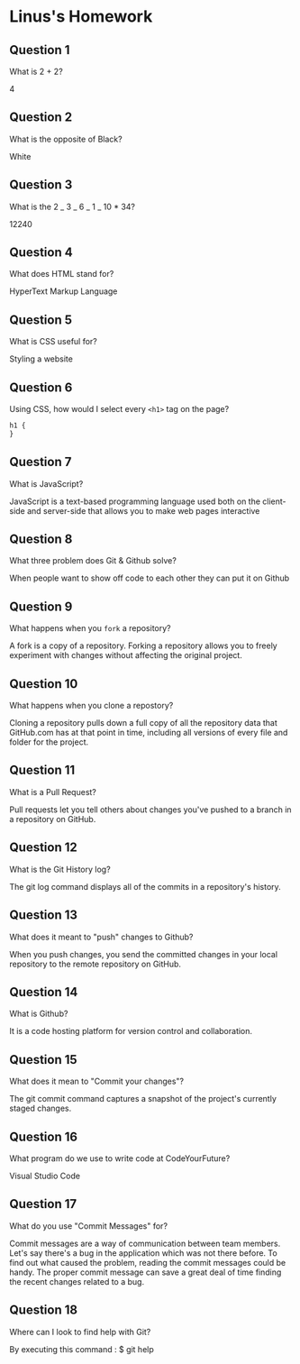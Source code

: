 # Linus's Homework

## Question 1

What is 2 + 2?

4

## Question 2

What is the opposite of Black?

White

## Question 3

What is the 2 _ 3 _ 6 _ 1 _ 10 \* 34?

12240

## Question 4

What does HTML stand for?

HyperText Markup Language

## Question 5

What is CSS useful for?

Styling a website

## Question 6

Using CSS, how would I select every `<h1>` tag on the page?

```css
h1 {
}
```

## Question 7

What is JavaScript?

JavaScript is a text-based programming language used both on the client-side and server-side that allows you to make web pages interactive

## Question 8

What three problem does Git & Github solve?

When people want to show off code to each other they can put it on Github

## Question 9

What happens when you `fork` a repository?

A fork is a copy of a repository. Forking a repository allows you to freely experiment with changes without affecting the original project.

## Question 10

What happens when you clone a repostory?

Cloning a repository pulls down a full copy of all the repository data that GitHub.com has at that point in time, including all versions of every file and folder for the project.

## Question 11

What is a Pull Request?

Pull requests let you tell others about changes you've pushed to a branch in a repository on GitHub.

## Question 12

What is the Git History log?

The git log command displays all of the commits in a repository's history.

## Question 13

What does it meant to "push" changes to Github?

When you push changes, you send the committed changes in your local repository to the remote repository on GitHub.

## Question 14

What is Github?

It is a code hosting platform for version control and collaboration.

## Question 15

What does it mean to "Commit your changes"?

The git commit command captures a snapshot of the project's currently staged changes.

## Question 16

What program do we use to write code at CodeYourFuture?

Visual Studio Code

## Question 17

What do you use "Commit Messages" for?

Commit messages are a way of communication between team members. Let's say there's a bug in the application which was not there before. To find out what caused the problem, reading the commit messages could be handy. The proper commit message can save a great deal of time finding the recent changes related to a bug.

## Question 18

Where can I look to find help with Git?

By executing this command :
$ git help
